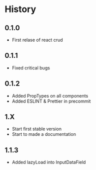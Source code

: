 # History

## 0.1.0

-   First relase of react crud

## 0.1.1

-   Fixed critical bugs

## 0.1.2

-   Added PropTypes on all components
-   Added ESLINT & Prettier in precommit

## 1.X

-   Start first stable version
-   Start to made a documentation

## 1.1.3

-   Added lazyLoad into InputDataField
